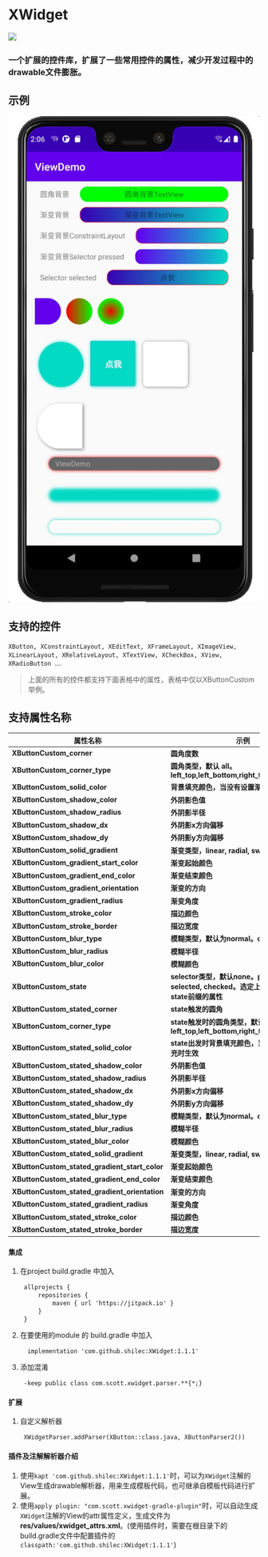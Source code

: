 # XWidget

[![](https://jitpack.io/v/shilec/XWidget.svg)](https://jitpack.io/#shilec/XWidget)

### 一个扩展的控件库，扩展了一些常用控件的属性，减少开发过程中的drawable文件膨胀。

## 示例
<img src="images/1.jpg"/>

## 支持的控件
`XButton, XConstraintLayout, XEditText, XFrameLayout, XImageView, XLinearLayout, XRelativeLayout, XTextView, XCheckBox, XView, XRadioButton `...

>上面的所有的控件都支持下面表格中的属性，表格中仅以XButtonCustom举例。

## 支持属性名称
| 属性名称 | 示例
--------| ---
**XButtonCustom_corner**|**圆角度数**
**XButtonCustom_corner_type**|**圆角类型，默认 all。left_top,left_bottom,right_top,right_bottom**
**XButtonCustom_solid_color**|**背景填充颜色，当没有设置渐变填充时生效**
**XButtonCustom_shadow_color**|**外阴影色值**
**XButtonCustom_shadow_radius**|**外阴影半径**
**XButtonCustom_shadow_dx**|**外阴影x方向偏移**
**XButtonCustom_shadow_dy**|**外阴影y方向偏移**
**XButtonCustom_solid_gradient**|**渐变类型，linear, radial, sweep**
**XButtonCustom_gradient_start_color**|**渐变起始颜色**
**XButtonCustom_gradient_end_color**|**渐变结束颜色**
**XButtonCustom_gradient_orientation**|**渐变的方向**
**XButtonCustom_gradient_radius**|**渐变角度**
**XButtonCustom_stroke_color**|**描边颜色**
**XButtonCustom_stroke_border**|**描边宽度**
**XButtonCustom_blur_type**|**模糊类型，默认为normal。outer,solid,inner**
**XButtonCustom_blur_radius**|**模糊半径**
**XButtonCustom_blur_color**|**模糊颜色**
**XButtonCustom_state**|**selector类型，默认none。pressed, selected, checked。选定上述状态时，触发state前缀的属性**
**XButtonCustom_stated_corner**|**state触发的圆角**
**XButtonCustom_corner_type**|**state触发时的圆角类型，默认 all。left_top,left_bottom,right_top,right_bottom**
**XButtonCustom_stated_solid_color**|**state出发时背景填充颜色，当没有设置渐变填充时生效**
**XButtonCustom_stated_shadow_color**|**外阴影色值**
**XButtonCustom_stated_shadow_radius**|**外阴影半径**
**XButtonCustom_stated_shadow_dx**|**外阴影x方向偏移**
**XButtonCustom_stated_shadow_dy**|**外阴影y方向偏移**
**XButtonCustom_stated_blur_type**|**模糊类型，默认为normal。outer,solid,inner**
**XButtonCustom_stated_blur_radius**|**模糊半径**
**XButtonCustom_stated_blur_color**|**模糊颜色**
**XButtonCustom_stated_solid_gradient**|**渐变类型，linear, radial, sweep**
**XButtonCustom_stated_gradient_start_color**|**渐变起始颜色**
**XButtonCustom_stated_gradient_end_color**|**渐变结束颜色**
**XButtonCustom_stated_gradient_orientation**|**渐变的方向**
**XButtonCustom_stated_gradient_radius**|**渐变角度**
**XButtonCustom_stated_stroke_color**|**描边颜色**
**XButtonCustom_stated_stroke_border**|**描边宽度**

#### 集成

1. 在project build.gradle 中加入

        allprojects {
            repositories {
                maven { url 'https://jitpack.io' }
            }
        }

2. 在要使用的module 的 build.gradle 中加入

         implementation 'com.github.shilec:XWidget:1.1.1'
         
3. 添加混淆
        
        -keep public class com.scott.xwidget.parser.**{*;}


#### 扩展

1. 自定义解析器

        XWidgetParser.addParser(XButton::class.java, XButtonParser2())

#### 插件及注解解析器介绍
1. 使用`kapt 'com.github.shilec:XWidget:1.1.1'`时，可以为`XWidget`注解的View生成drawable解析器，用来生成模板代码，也可继承自模板代码进行扩展。
2. 使用`apply plugin: "com.scott.xwidget-gradle-plugin"`时，可以自动生成`XWidget`注解的View的attr属性定义，生成文件为**res/values/xwidget_attrs.xml**。(使用插件时，需要在根目录下的build.gradle文件中配置插件的`classpath:'com.github.shilec:XWidget:1.1.1'`)



